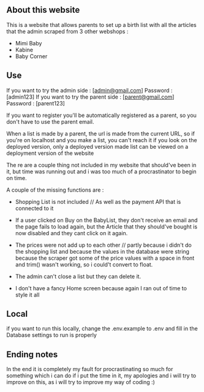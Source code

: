 ## About this website

This is a website that allows parents to set up a birth list with all the articles that the admin scraped from 3 other webshops :
- Mimi Baby
- Kabine
- Baby Corner

## Use 

If you want to try the admin side : [admin@gmail.com]   Password : [admin123]
If you want to try the parent side : [parent@gmail.com] Password : [parent123]

If you want to register you'll be automatically registered as a parent, so you don't have to use the parent email.

When a list is made by a parent, the url is made from the current URL, so if you're on localhost and you make a list, you can't reach it if you look on the deployed version, only a deployed version made list can be viewed on a deployment version of the website

The
re are a couple thing not included in my website that should've been in it, but time was running out and
i was too much of a procrastinator to begin on time.

A couple of the missing functions are :

- Shopping List is not included // As well as the payment API that is connected to it

- If a user clicked on Buy on the BabyList, they don't receive an email and the page fails to load again, but the Article that they should've bought
is now disabled and they cant click on it again.

- The prices were not add up to each other // partly because i didn't do the shopping list and because the values in the database were string because the scraper
got some of the price values with a space in front and trim() wasn't working, so i could't convert to float.

- The admin can't close a list but they can delete it.

- I don't have a fancy Home screen because again I ran out of time to style it all

## Local

if you want to run this locally, change the .env.example to .env and fill in the Database settings to run is properly

## Ending notes

In the end it is completely my fault for procrastinating so much for something which i can do if i put the time in it, my apologies and i will try to improve on this, as i will try to improve my way of coding :)
